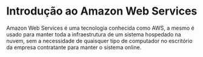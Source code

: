# Introdução ao Amazon Web Services

Amazon Web Services é uma tecnologia conhecida como AWS, a mesmo é usado para manter toda a infraestrutura de um sistema hospedado na nuvem, sem a necessidade de quaisquer tipo de computador no escritório da empresa contratante para manter o sistema online.
